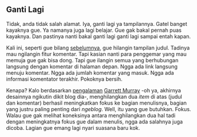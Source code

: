 ## Ganti Lagi

Tidak, anda tidak salah alamat. Iya, ganti lagi ya tampilannya. Gatel banget kayaknya gue. Ya namanya juga lagi belajar. Gue gak bakal pernah puas kayaknya. Dan pastinya nanti bakal ganti lagi ganti lagi sampai entah kapan.

Kali ini, seperti gue bilang [sebelumnya](http://kriwil.com/journal/bukan-ngeblog), gue hilangin tampilan judul. Tadinya mau ngilangin fitur komentar. Tapi kasian nanti para penggemar yang mau memuja gue gak bisa dong. Tapi gue ilangin semua yang berhubungan langsung dengan komentar di halaman depan. Ngga ada link langsung menuju komentar. Ngga ada jumlah komentar yang masuk. Ngga ada informasi komentator terakhir. Pokoknya bersih.

Kenapa? Kalo berdasarkan [pengalaman](http://maniacalrage.net/past/2007/9/13/the_primary_reason_i_redesigned/) [Garrett Murray](http://maniacalrage.net) -oh ya, akhirnya desainnya ngikutin dikit blog dia-, menghilangkan dua _item_ di atas (judul dan komentar) berhasil meningkatkan fokus ke bagian menulisnya, bagian yang justru paling penting dari _ngeblog_. Well, itu yang gue butuhkan. Fokus. Walau gue gak melihat koneksinya antara menghilangkan dua hal tadi dengan meningkatnya fokus gue dalam menulis, ngga ada salahnya juga dicoba. Lagian gue emang lagi nyari suasana baru kok.

<!-- {"time": "2007-09-28 12:13:08", "title": "Ganti Lagi"} -->
